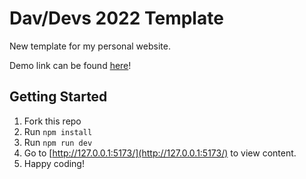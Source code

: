 # Dav/Devs 2022 Template

New template for my personal website.

Demo link can be found [here](https://davinaleong.github.io/proj-davdevs-2022-template-dist/)!

## Getting Started

1. Fork this repo
2. Run `npm install`
3. Run `npm run dev`
4. Go to [http://127.0.0.1:5173/](http://127.0.0.1:5173/) to view content.
5. Happy coding!